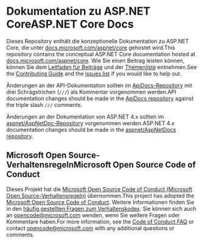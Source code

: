 # <a name="aspnet-core-docs"></a><span data-ttu-id="257f5-101">Dokumentation zu ASP.NET Core</span><span class="sxs-lookup"><span data-stu-id="257f5-101">ASP.NET Core Docs</span></span>

<span data-ttu-id="257f5-102">Dieses Repository enthält die konzeptionelle Dokumentation zu ASP.NET Core, die unter [docs.microsoft.com/aspnet/core](https://docs.microsoft.com/aspnet/core) gehostet wird.</span><span class="sxs-lookup"><span data-stu-id="257f5-102">This repository contains the conceptual ASP.NET Core documentation hosted at [docs.microsoft.com/aspnet/core](https://docs.microsoft.com/aspnet/core).</span></span> <span data-ttu-id="257f5-103">Wie Sie einen Beitrag leisten können, können Sie dem [Leitfaden für Beiträge](CONTRIBUTING.md) und der [Themenliste](https://github.com/aspnet/Docs/issues) entnehmen.</span><span class="sxs-lookup"><span data-stu-id="257f5-103">See the [Contributing Guide](CONTRIBUTING.md) and the [issues list](https://github.com/aspnet/Docs/issues) if you would like to help out.</span></span>

<span data-ttu-id="257f5-104">Änderungen an der API-Dokumentation sollten im [ApiDocs-Repository](https://github.com/aspnet/ApiDocs) mit drei Schrägstrichen (`///`) als Kommentar vorgenommen werden.</span><span class="sxs-lookup"><span data-stu-id="257f5-104">API documentation changes should be made in the [ApiDocs repository](https://github.com/aspnet/ApiDocs) against the triple slash `///` comments.</span></span>

<span data-ttu-id="257f5-105">Änderungen an der Dokumentation von ASP.NET 4.x sollten im [aspnet/AspNetDoc-Repository](https://github.com/aspnet/AspNetDocs) vorgenommen werden.</span><span class="sxs-lookup"><span data-stu-id="257f5-105">ASP.NET 4.x documentation changes should be made in the [aspnet/AspNetDocs repository](https://github.com/aspnet/AspNetDocs).</span></span>

## <a name="microsoft-open-source-code-of-conduct"></a><span data-ttu-id="257f5-106">Microsoft Open Source-Verhaltensregeln</span><span class="sxs-lookup"><span data-stu-id="257f5-106">Microsoft Open Source Code of Conduct</span></span>

<span data-ttu-id="257f5-107">Dieses Projekt hat die [Microsoft Open Source Code of Conduct (Microsoft Open Source-Verhaltensregeln)](https://opensource.microsoft.com/codeofconduct/) übernommen.</span><span class="sxs-lookup"><span data-stu-id="257f5-107">This project has adopted the [Microsoft Open Source Code of Conduct](https://opensource.microsoft.com/codeofconduct/).</span></span>
<span data-ttu-id="257f5-108">Weitere Informationen finden Sie in den [häufig gestellten Fragen zum Verhaltenskodex](https://opensource.microsoft.com/codeofconduct/faq/). Sie können sich auch an [opencode@microsoft.com](mailto:opencode@microsoft.com) wenden, wenn Sie weitere Fragen oder Kommentare haben.</span><span class="sxs-lookup"><span data-stu-id="257f5-108">For more information, see the [Code of Conduct FAQ](https://opensource.microsoft.com/codeofconduct/faq/) or contact [opencode@microsoft.com](mailto:opencode@microsoft.com) with any additional questions or comments.</span></span>
